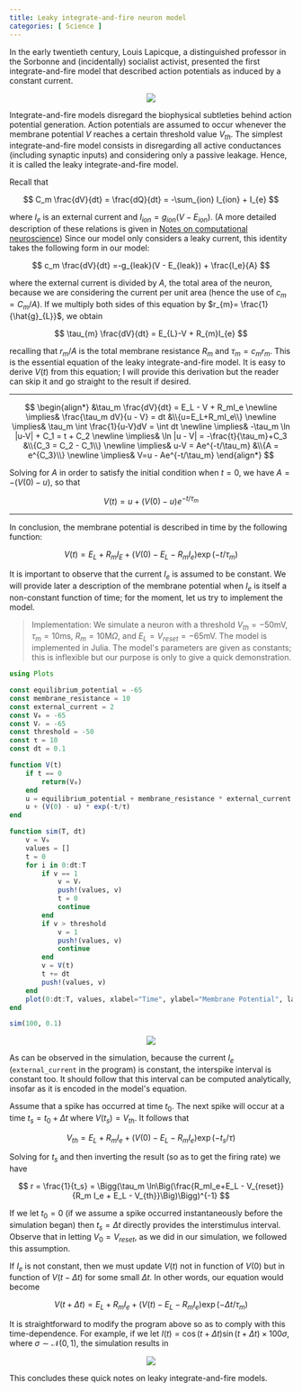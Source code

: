 ```yaml
---
title: Leaky integrate-and-fire neuron model 
categories: [ Science ]
---
```


In the early twentieth century, Louis Lapicque, a distinguished professor in the
Sorbonne and (incidentally) socialist activist, presented the first
integrate-and-fire model that described action potentials as induced by a
constant current.

<p align="center">
  <img src="../Images/Lapicque.jpg">
</p>

Integrate-and-fire models disregard the biophysical subtleties behind action
potential generation. Action potentials are assumed to occur whenever the
membrane potential $V$ reaches a certain threshold value $V_{th}$. The simplest
integrate-and-fire model consists in disregarding all active conductances
(including synaptic inputs) and considering only a passive leakage. Hence, it is
called the leaky integrate-and-fire model.

Recall that

$$
C_m \frac{dV}{dt} = \frac{dQ}{dt} = -\sum_{ion} I_{ion} + I_{e}
$$

where $I_e$ is an external current and $I_{ion} = g_{ion}(V - E_{ion})$. (A more
detailed description of these relations is given in [Notes on computational
neuroscience](https://slopezpereyra.github.io/2023-03-26-CompNeuro/)) Since our
model only considers a leaky current, this identity takes the following form in
our model:

$$
c_m \frac{dV}{dt} =-g_{leak}(V - E_{leak}) + \frac{I_e}{A}
$$

where the external current is divided by $A$, the total area of the neuron,
because we are considering the current per unit area (hence the use of $c_m =
C_m/A$). If we multiply both sides of this equation by $r_{m}=
\frac{1}{\hat{g}_{L}}$, we obtain

$$ \tau_{m} \frac{dV}{dt} = E_{L}-V + R_{m}I_{e} $$

recalling that $r_{m}/A$ is the total membrane resistance $R_{m}$ and $\tau_{m}=
c_{m} r_{m}$. This is the essential equation of the leaky integrate-and-fire
model. It is easy to derive $V(t)$ from this equation; I will provide this
derivation but the reader can skip it and go straight to the result if desired. 

--- 

$$
\begin{align*}
    &\tau_m \frac{dV}{dt} = E_L - V + R_mI_e \newline
    \implies& \frac{\tau_m dV}{u - V} = dt &\\{u=E_L+R_mI_e\\} \newline 
    \implies& \tau_m \int \frac{1}{u-V}dV = \int dt \newline 
    \implies& -\tau_m \ln |u-V| + C_1 = t + C_2 \newline 
    \implies& \ln |u - V| = -\frac{t}{\tau_m}+C_3 &\\{C_3 = C_2 - C_1\\} \newline 
    \implies& u-V = Ae^{-t/\tau_m} &\\{A = e^{C_3}\\} \newline 
    \implies& V=u - Ae^{-t/\tau_m}
\end{align*}
$$

Solving for $A$ in order to satisfy the initial condition when $t = 0$, we have $A = -(V(0) - u)$, so that

$$ 
V(t) = u + (V(0) - u)e^{-t/\tau_m}
$$

---

In conclusion, the membrane potential is described in time by the following
function:

$$ V(t) = E_L +R_{m}I_{E}+ (V(0) - E_{L} - R_{m}I_{e})\exp(-t/\tau_{m}) $$


It is important to observe that the current $I_{e}$ is assumed to be constant.
We will provide later a description of the membrane potential when $I_e$ is itself a
non-constant function of time; for the moment, let us try to implement the
model. 

> Implementation: We simulate a neuron with a threshold $V_{th} = -50$mV,
> $\tau_m = 10$ms, $R_m = 10\text{M}\Omega$, and $E_L = V_{reset} = - 65$mV. The
> model is implemented in Julia. The model's parameters are given as constants;
> this is inflexible but our purpose is only to give a quick demonstration.

```julia
using Plots 

const equilibrium_potential = -65
const membrane_resistance = 10
const external_current = 2
const V₀ = -65
const Vᵣ = -65 
const threshold = -50
const τ = 10
const dt = 0.1

function V(t)
    if t == 0
        return(V₀)
    end
    u = equilibrium_potential + membrane_resistance * external_current
    u + (V(0) - u) * exp(-t/τ)
end

function sim(T, dt)
    v = V₀
    values = []
    t = 0
    for i in 0:dt:T
        if v == 1 
            v = Vᵣ  
            push!(values, v)
            t = 0
            continue
        end
        if v > threshold 
            v = 1 
            push!(values, v)
            continue
        end
        v = V(t) 
        t += dt
        push!(values, v)
    end
    plot(0:dt:T, values, xlabel="Time", ylabel="Membrane Potential", label="Membrane Potential")
end

sim(100, 0.1)
```

<p align="center">
  <img src="../Images/leaky_constant_sim.png">
</p>

As can be observed in the simulation, because the current $I_e$
(`external_current` in the program) is constant, the interspike interval is
constant too. It should follow that this interval can be computed analytically,
insofar as it is encoded in the model's equation. 

Assume that a spike has occurred at time $t_0$. The next spike will occur at a
time $t_{s} = t_0 + \Delta t$  where $V(t_s) = V_{th}$. It follows that 

$$ 
V_{th} = E_L + R_mI_e+(V(0) - E_L - R_mI_e)\exp(-t_{s}/\tau)
$$

Solving for $t_s$ and then inverting the result (so as to get the firing rate)
we have

$$ 
r = \frac{1}{t_s}  = \Bigg(\tau_m \ln\Big(\frac{R_mI_e+E_L - V_{reset}}{R_m I_e + E_L - V_{th}}\Big)\Bigg)^{-1}
$$

If we let $t_0 = 0$ (if we assume a spike occurred instantaneously before the
simulation began) then $t_s = \Delta t$ directly provides the interstimulus
interval. Observe that in letting $V_{0} = V_{reset}$, as we did in our
simulation, we followed this assumption. 

If $I_e$ is not constant, then we must update $V(t)$ not in function of $V(0)$
but in function of $V(t - \Delta t)$ for some small $\Delta t$. In other words,
our equation would become 

$$
V(t + \Delta t) = E_L+R_mI_e+ \Big( V(t) - E_L - R_mI_e \Big)\exp(-\Delta t/\tau_m)
$$

It is straightforward to modify the program above so as to comply with this
time-dependence. For example, if we let $I(t) = \cos(t+\Delta t)\sin(t +\Delta
t)\times100\sigma$, where $\sigma \sim \mathcal{N}(0, 1)$, the simulation
results in 

<p align="center">
  <img src="../Images/leaky_nonconstant_sim.png">
</p>

This concludes these quick notes on leaky integrate-and-fire models.
